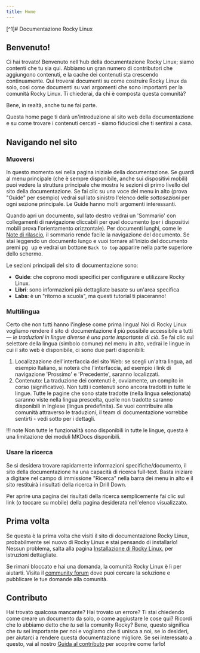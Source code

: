 ```yaml
---
title: Home
---
```

[^1]# Documentazione Rocky Linux

## Benvenuto!

Ci hai trovato! Benvenuto nell'hub della documentazione Rocky Linux; siamo contenti che tu sia qui. Abbiamo un gran numero di contributori che aggiungono contenuti, e la cache dei contenuti sta crescendo continuamente. Qui troverai documenti su come costruire Rocky Linux da solo, così come documenti su vari argomenti che sono importanti per la comunità Rocky Linux. Ti chiederai, da chi è composta questa comunità?

Bene, in realtà, anche tu ne fai parte.

Questa home page ti darà un'introduzione al sito web della documentazione e su come trovare i contenuti cercati - siamo fiduciosi che ti sentirai a casa.

## Navigando nel sito

### Muoversi

In questo momento sei nella pagina iniziale della documentazione. Se guardi al menu principale (che è sempre disponibile, anche sui dispositivi mobili) puoi vedere la struttura principale che mostra le sezioni di primo livello del sito della documentazione. Se fai clic su una voce del menu in alto (prova "Guide" per esempio) vedrai sul lato sinistro l'elenco delle *sottosezioni* per ogni sezione principale. Le Guide hanno molti argomenti interessanti.

Quando apri un documento, sul lato destro vedrai un 'Sommario' con collegamenti di navigazione cliccabili per quel documento (per i dispositivi mobili prova l'orientamento orizzontale). Per documenti lunghi, come le [Note di rilascio](release_notes/8.5.md), il sommario rende facile la navigazione del documento. Se stai leggendo un documento lungo e vuoi tornare all'inizio del documento premi <kbd>pg up</kbd> e vedrai un bottone `Back to top` apparire nella parte superiore dello schermo.

Le sezioni principali del sito di documentazione sono:

* **Guide**: che coprono modi specifici per configurare e utilizzare Rocky Linux.
* **Libri**: sono informazioni più dettagliate basate su un'area specifica
* **Labs**: è un "ritorno a scuola", ma questi tutorial ti piaceranno!

### Multilingua

Certo che non tutti hanno l'inglese come prima lingua! Noi di Rocky Linux vogliamo rendere il sito di documentazione il più possibile accessibile a tutti —  *le traduzioni in lingue diverse è una parte importante di ciò*. Se fai clic sul selettore della lingua (simbolo comune) nel menu in alto, vedrai le lingue in cui il sito web è disponibile, ci sono due parti disponibili:

1. Localizzazione dell'interfaccia del sito Web: se scegli un'altra lingua, ad esempio Italiano, si noterà che l'interfaccia, ad esempio i link di navigazione 'Prossimo' e 'Precedente', saranno localizzati.
2. Contenuto: La traduzione dei contenuti è, ovviamente, un compito in corso (significativo). Non tutti i contenuti sono ancora tradotti in tutte le lingue. Tutte le pagine che sono state tradotte (nella lingua selezionata) saranno viste nella lingua prescelta, quelle non tradotte saranno disponibili in Inglese (lingua predefinita). Se vuoi contribuire alla comunità attraverso le traduzioni, il team di documentazione vorrebbe sentirti - vedi sotto per i dettagli.

!!! note
Non tutte le funzionalità sono disponibili in tutte le lingue, questa è una limitazione dei moduli MKDocs disponibili.

### Usare la ricerca

Se si desidera trovare rapidamente informazioni specifiche/documento, il sito della documentazione ha una capacità di ricerca full-text. Basta iniziare a digitare nel campo di immissione "Ricerca" nella barra dei menu in alto e il sito restituirà i risultati della ricerca in Drill Down.

Per aprire una pagina dei risultati della ricerca semplicemente fai clic sul link (o toccare su mobile) della pagina desiderata nell'elenco visualizzato.

## Prima volta

Se questa è la prima volta che visiti il sito di documentazione Rocky Linux, probabilmente sei nuovo di Rocky Linux e stai pensando di installarlo! Nessun problema, salta alla pagina [Installazione di Rocky Linux.](guides/installation.md) per istruzioni dettagliate.

Se rimani bloccato e hai una domanda, la comunità Rocky Linux è lì per aiutarti. Visita il [community forum](https://forums.rockylinux.org) dove puoi cercare la soluzione e pubblicare le tue domande alla comunità.

## Contributo

Hai trovato qualcosa mancante? Hai trovato un errore? Ti stai chiedendo come creare un documento da solo, o come aggiustare le cose qui? Ricordi che lo abbiamo detto che *tu* sei la comunity Rocky? Bene, questo significa che *tu* sei importante per noi e vogliamo che ti unisca a noi, se lo desideri, per aiutarci a rendere questa documentazione migliore. Se sei interessato a questo, vai al nostro [Guida al contributo](https://github.com/rocky-linux/documentation/blob/main/README.md) per scoprire come farlo!

